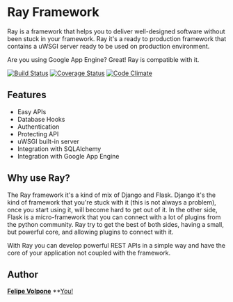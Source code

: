 # Ray Framework

Ray is a framework that helps you to deliver well-designed software without been stuck in your framework. Ray it's a ready to production framework that contains a uWSGI server ready to be used on production environment.

Are you using Google App Engine? Great! Ray is compatible with it.

[![Build Status](https://travis-ci.org/felipevolpone/ray.svg?branch=master)](https://travis-ci.org/felipevolpone/ray)
[![Coverage Status](https://coveralls.io/repos/felipevolpone/ray/badge.svg?branch=master&service=github)](https://coveralls.io/github/felipevolpone/ray?branch=master)
[![Code Climate](https://codeclimate.com/github/felipevolpone/ray/badges/gpa.svg)](https://codeclimate.com/github/felipevolpone/ray)

## Features

* Easy APIs
* Database Hooks
* Authentication
* Protecting API
* uWSGI built-in server
* Integration with SQLAlchemy
* Integration with Google App Engine

## Why use Ray?

The Ray framework it's a kind of mix of Django and Flask. Django it's the kind of framework that you're stuck with it (this is not always a problem), once you start using it, will become hard to get out of it. In the other side, Flask is a micro-framework that you can connect with a lot of plugins from the python community. Ray try to get the best of both sides, having a small, but powerful core, and allowing plugins to connect with it.

With Ray you can develop powerful REST APIs in a simple way and have the core of your application not coupled with the framework.

## Author

**[Felipe Volpone](https://twitter.com/felipevolpone)**
**[You!](https://github.com/felipevolpone/ray/pulls)
